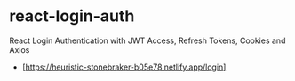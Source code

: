 # react-login-auth
React Login Authentication with JWT Access, Refresh Tokens, Cookies and Axios

* [https://heuristic-stonebraker-b05e78.netlify.app/login]
